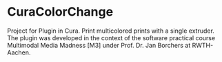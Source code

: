 # CuraColorChange
Project for Plugin in Cura. Print multicolored prints with a single extruder. The plugin was developed in the context of the software practical course Multimodal Media Madness [M3] under Prof. Dr. Jan Borchers at RWTH-Aachen. 
